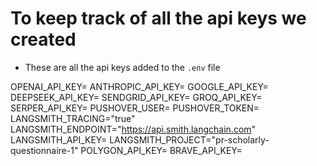 # To keep track of all the api keys we created

* These are all the api keys added to the `.env` file

OPENAI_API_KEY=
ANTHROPIC_API_KEY=
GOOGLE_API_KEY=
DEEPSEEK_API_KEY=
SENDGRID_API_KEY=
GROQ_API_KEY=
SERPER_API_KEY=
PUSHOVER_USER=
PUSHOVER_TOKEN=
LANGSMITH_TRACING="true"
LANGSMITH_ENDPOINT="https://api.smith.langchain.com"
LANGSMITH_API_KEY=
LANGSMITH_PROJECT="pr-scholarly-questionnaire-1"
POLYGON_API_KEY=
BRAVE_API_KEY=
